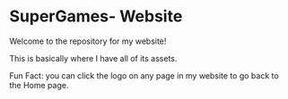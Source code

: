 # SuperGames- Website

Welcome to the repository for my website!

This is basically where I have all of its assets.


Fun Fact: you can click the logo on any page in my website to go back to the Home page.
